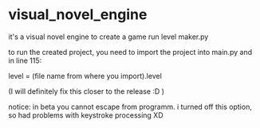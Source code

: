 # visual_novel_engine
it's a visual novel engine
to create a game run level maker.py

to run the created project, you need to import the project into main.py and in line 115:

level = (file name from where you import).level

(I will definitely fix this closer to the release :D )

notice: in beta you cannot escape from programm. i turned off this option, so had problems with keystroke processing XD
